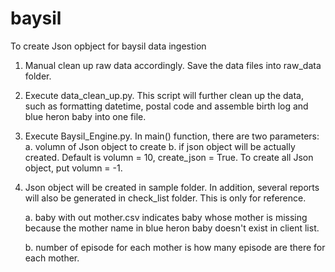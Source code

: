 # baysil
To create Json opbject for baysil data ingestion

1. Manual clean up raw data accordingly. Save the data files into raw_data folder.

2. Execute data_clean_up.py. This script will further clean up the data, such as formatting datetime, postal code and assemble birth log and blue heron baby into one file.

3. Execute Baysil_Engine.py. In main() function, there are two parameters: a. volumn of Json object to create b. if json object will be actually created. 
Default is volumn = 10, create_json = True. To create all Json object, put volumn = -1.

4. Json object will be created in sample folder. In addition, several reports will also be generated in check_list folder. This is only for reference.

    a. baby with out mother.csv indicates baby whose mother is missing because the mother name in blue heron baby doesn't exist in client list.

    b. number of episode for each mother is how many episode are there for each mother.
